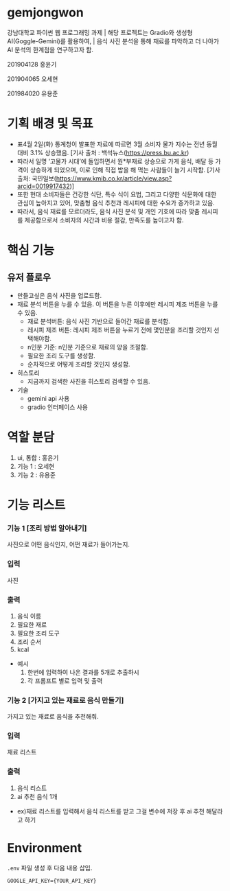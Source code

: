 # gemjongwon
강남대학교 파이썬 웹 프로그래밍 과제
| 해당 프로젝트는 Gradio와 생성형 AI(Goggle-Gemini)를 활용하여, 
| 음식 사진 분석을 통해 재료를 파악하고 더 나아가 AI 분석의 한계점을 연구하고자 함.  

201904128 홍윤기

201904065 오세현

201984020 유용준

# 기획 배경 및 목표
- 표4월 2일(화) 통계청이 발표한 자료에 따르면 3월 소비자 물가 지수는 전년 동월 대비 3.1% 상승했음.  [기사 출처 : 백석뉴스(https://press.bu.ac.kr)
- 따라서 일명 ‘고물가 시대’에 돌입하면서 원*부재료 상승으로 가게 음식, 배달 등 가격이 상승하게 되었으며, 이로 인해 직접 밥을 해 먹는 사람들이 늘기 시작함. 
[기사 출처: 국민일보(https://www.kmib.co.kr/article/view.asp?arcid=0019917432)]
- 또한 현대 소비자들은 건강한 식단, 특수 식이 요법, 그리고 다양한 식문화에 대한 관심이 높아지고 있어, 맞춤형 음식 추천과 레시피에 대한 수요가 증가하고 있음.
- 따라서, 음식 재료를 모르더라도, 음식 사진 분석 및 개인 기호에 따라 맞춤 레시피를 제공함으로서 소비자의 시간과 비용 절감, 만족도를 높이고자 함.

# 핵심 기능
## 유저 플로우
- 만들고싶은 음식 사진을 업로드함.
- 재료 분석 버튼을 누를  수 있음. 이 버튼을 누른 이후에만  레시피 제조 버튼을 누를 수 있음.
    - 재료 분석버튼: 음식 사진 기반으로 들어간 재료를 분석함.
    - 레시피 제조 버튼: 레시피 제조 버튼을 누르기 전에 몇인분을 조리할 것인지 선택해야함.
    - n인분 기준: n인분 기준으로 재료의 양을 조절함.
    - 필요한 조리 도구를 생성함.
    - 순차적으로 어떻게 조리할 것인지 생성함.
- 히스토리
    - 지금까지 검색한 사진을 히스토리 검색할 수 있음.
- 기술
    - gemini api 사용
    - gradio 인터페이스 사용

# 역할 분담
1. ui, 통합 : 홍윤기
2. 기능 1 : 오세현
3. 기능 2 : 유용준

# 기능 리스트
### 기능 1 [조리 방법 알아내기]
사진으로 어떤 음식인지, 어떤 재료가 들어가는지.

### 입력
사진

### 출력
1. 음식 이름
2. 필요한 재료
3. 필요한 조리 도구
4. 조리 순서
5. kcal
- 예시
    1. 한번에 입력하여 나온 결과를 5개로 추출하시
    2. 각 프롬프트 별로 입력 및 출력

### 기능 2 [가지고 있는 재료로 음식 만들기]
가지고 있는 재료로 음식을 추천해줘.

### 입력
재료 리스트

### 출력
1. 음식 리스트
2. ai 추천 음식 1개
- ex)재료 리스트를 입력해서 음식 리스트를 받고 그걸 변수에 저장 후 ai 추천 해달라고 하기


# Environment
`.env` 파일 생성 후 다음 내용 삽입.
```
GOOGLE_API_KEY={YOUR_API_KEY}
```
